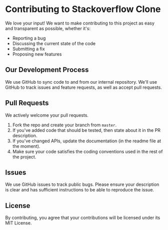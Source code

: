 # Contributing to Stackoverflow Clone
We love your input! We want to make contributing to this project as easy and transparent as possible, whether it's:

- Reporting a bug
- Discussing the current state of the code
- Submitting a fix
- Proposing new features

## Our Development Process
We use GitHub to sync code to and from our internal repository. We'll use GitHub
to track issues and feature requests, as well as accept pull requests.

## Pull Requests
We actively welcome your pull requests.

1. Fork the repo and create your branch from `master`.
2. If you've added code that should be tested, then state about it in the PR description.
3. If you've changed APIs, update the documentation (in the readme file at the moment).
5. Make sure your code satisfies the coding conventions used in the rest of the project.

## Issues
We use GitHub issues to track public bugs. Please ensure your description is
clear and has sufficient instructions to be able to reproduce the issue.

## License
By contributing, you agree that your contributions will be licensed under its MIT License.
